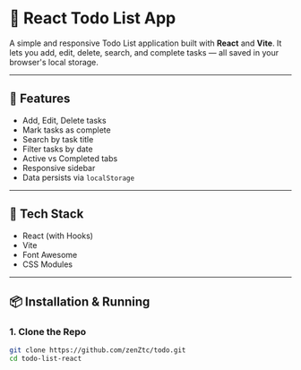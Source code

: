 # 📝 React Todo List App

A simple and responsive Todo List application built with **React** and **Vite**. It lets you add, edit, delete, search, and complete tasks — all saved in your browser's local storage.

---

## 🚀 Features

- Add, Edit, Delete tasks
- Mark tasks as complete
- Search by task title
- Filter tasks by date
- Active vs Completed tabs
- Responsive sidebar
- Data persists via `localStorage`

---

## 🧰 Tech Stack

- React (with Hooks)
- Vite
- Font Awesome
- CSS Modules

---

## 📦 Installation & Running

### 1. Clone the Repo
```bash
git clone https://github.com/zenZtc/todo.git
cd todo-list-react
